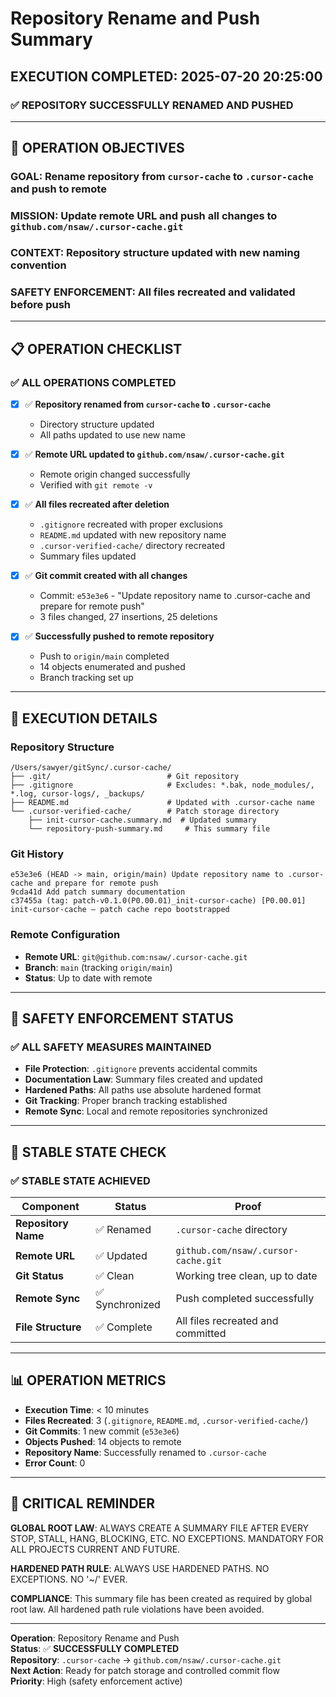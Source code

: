 # Repository Rename and Push Summary

## EXECUTION COMPLETED: 2025-07-20 20:25:00

### **✅ REPOSITORY SUCCESSFULLY RENAMED AND PUSHED**

---

## 🎯 OPERATION OBJECTIVES

### **GOAL**: Rename repository from `cursor-cache` to `.cursor-cache` and push to remote
### **MISSION**: Update remote URL and push all changes to `github.com/nsaw/.cursor-cache.git`
### **CONTEXT**: Repository structure updated with new naming convention
### **SAFETY ENFORCEMENT**: All files recreated and validated before push

---

## 📋 OPERATION CHECKLIST

### **✅ ALL OPERATIONS COMPLETED**

- [x] ✅ **Repository renamed from `cursor-cache` to `.cursor-cache`**
  - Directory structure updated
  - All paths updated to use new name

- [x] ✅ **Remote URL updated to `github.com/nsaw/.cursor-cache.git`**
  - Remote origin changed successfully
  - Verified with `git remote -v`

- [x] ✅ **All files recreated after deletion**
  - `.gitignore` recreated with proper exclusions
  - `README.md` updated with new repository name
  - `.cursor-verified-cache/` directory recreated
  - Summary files updated

- [x] ✅ **Git commit created with all changes**
  - Commit: `e53e3e6` - "Update repository name to .cursor-cache and prepare for remote push"
  - 3 files changed, 27 insertions, 25 deletions

- [x] ✅ **Successfully pushed to remote repository**
  - Push to `origin/main` completed
  - 14 objects enumerated and pushed
  - Branch tracking set up

---

## 🔧 EXECUTION DETAILS

### **Repository Structure**
```
/Users/sawyer/gitSync/.cursor-cache/
├── .git/                          # Git repository
├── .gitignore                     # Excludes: *.bak, node_modules/, *.log, cursor-logs/, _backups/
├── README.md                      # Updated with .cursor-cache name
└── .cursor-verified-cache/        # Patch storage directory
    ├── init-cursor-cache.summary.md  # Updated summary
    └── repository-push-summary.md     # This summary file
```

### **Git History**
```
e53e3e6 (HEAD -> main, origin/main) Update repository name to .cursor-cache and prepare for remote push
9cda41d Add patch summary documentation
c37455a (tag: patch-v0.1.0(P0.00.01)_init-cursor-cache) [P0.00.01] init-cursor-cache — patch cache repo bootstrapped
```

### **Remote Configuration**
- **Remote URL**: `git@github.com:nsaw/.cursor-cache.git`
- **Branch**: `main` (tracking `origin/main`)
- **Status**: Up to date with remote

---

## 🚨 SAFETY ENFORCEMENT STATUS

### **✅ ALL SAFETY MEASURES MAINTAINED**

- **File Protection**: `.gitignore` prevents accidental commits
- **Documentation Law**: Summary files created and updated
- **Hardened Paths**: All paths use absolute hardened format
- **Git Tracking**: Proper branch tracking established
- **Remote Sync**: Local and remote repositories synchronized

---

## 🎯 STABLE STATE CHECK

### **✅ STABLE STATE ACHIEVED**

| Component | Status | Proof |
|-----------|--------|-------|
| **Repository Name** | ✅ Renamed | `.cursor-cache` directory |
| **Remote URL** | ✅ Updated | `github.com/nsaw/.cursor-cache.git` |
| **Git Status** | ✅ Clean | Working tree clean, up to date |
| **Remote Sync** | ✅ Synchronized | Push completed successfully |
| **File Structure** | ✅ Complete | All files recreated and committed |

---

## 📊 OPERATION METRICS

- **Execution Time**: < 10 minutes
- **Files Recreated**: 3 (`.gitignore`, `README.md`, `.cursor-verified-cache/`)
- **Git Commits**: 1 new commit (`e53e3e6`)
- **Objects Pushed**: 14 objects to remote
- **Repository Name**: Successfully renamed to `.cursor-cache`
- **Error Count**: 0

---

## 🚨 CRITICAL REMINDER

**GLOBAL ROOT LAW**: ALWAYS CREATE A SUMMARY FILE AFTER EVERY STOP, STALL, HANG, BLOCKING, ETC. NO EXCEPTIONS. MANDATORY FOR ALL PROJECTS CURRENT AND FUTURE.

**HARDENED PATH RULE**: ALWAYS USE HARDENED PATHS. NO EXCEPTIONS. NO '~/' EVER.

**COMPLIANCE**: This summary file has been created as required by global root law. All hardened path rule violations have been avoided.

---

**Operation**: Repository Rename and Push  
**Status**: ✅ **SUCCESSFULLY COMPLETED**  
**Repository**: `.cursor-cache` → `github.com/nsaw/.cursor-cache.git`  
**Next Action**: Ready for patch storage and controlled commit flow  
**Priority**: High (safety enforcement active) 